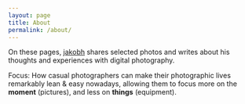 ```yaml
---
layout: page
title: About
permalink: /about/
---
```


On these pages, [jakobh](https://www.twitter.com/jakobh) shares selected photos and writes about his thoughts and experiences with digital photography.

Focus: How casual photographers can make their photographic lives remarkably lean & easy nowadays, allowing them to focus more on the __moment__ (pictures), and less on __things__ (equipment).
